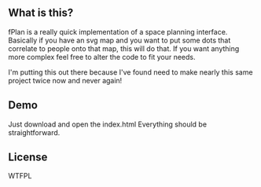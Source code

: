 ## What is this?
fPlan is a really quick implementation of a space planning interface. Basically if you have an svg map and you want to put some dots that correlate to people onto that map, this will do that. If you want anything more complex feel free to alter the code to fit your needs.

I'm putting this out there because I've found need to make nearly this same project twice now and never again!

## Demo
Just download and open the index.html
Everything should be straightforward.

## License
WTFPL
